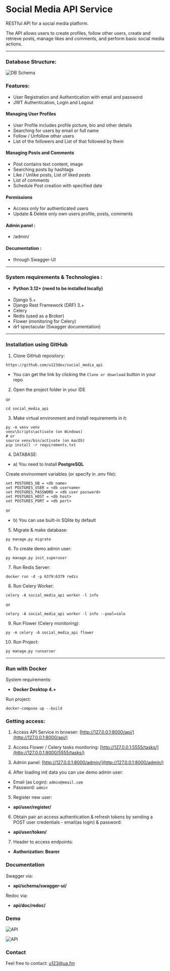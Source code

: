 # Social Media API Service
RESTful API for a social media platform.

The API allows users to create profiles, follow other users, create and retrieve posts, 
manage likes and comments, and perform basic social media actions.
___

### Database Structure:
![DB Schema](demo/db_social_media.jpg "Social Media Service API Database Schema")

### Features:

- User Registration and Authentication with email and password
- JWT Authentication, Login and Logout
 #### Managing User Profiles
- User Profile includes profile picture, bio and other details
- Searching for users by email or full name 
- Follow / Unfollow other users
- List of the followers and List of that followed by them
#### Managing Posts and Comments
- Post contains text content, image
- Searching posts by hashtags
- Like / Unlike posts, List of liked posts
- List of comments
- Schedule Post creation with specified date
#### Permissions
- Access only for authenticated users 
- Update & Delete only own users profile, posts, comments 
#### Admin panel :
- /admin/
#### Documentation : 
- through Swagger-UI

___
### System requirements & Technologies :

* **Python 3.12+ (need to be installed locally)**
####
* Django 5.+ 
* Django Rest Framework (DRF) 3.+ 
* Celery
* Redis (used as a Broker)
* Flower (monitoring for Celery)
* drf spectacular (Swagger documentation)

---
### Installation using GitHub

1. Clone GitHub repository:
```
https://github.com/u123dev/social_media_api
```
  - You can get the link by clicking the `Clone or download` button in your repo

2. Open the project folder in your IDE

or 
```
cd social_media_api
```
3. Make virtual environment and install requirements in it:
```
py -m venv venv
venv\Scripts\activate (on Windows)
# or
source venv/bin/activate (on macOS)
pip install -r requirements.txt
```
4. DATABASE:
- a) You need to Install **PostgreSQL**

Create environment variables (or specify in .env file): 
```
set POSTGRES_DB = <db name>
set POSTGRES_USER = <db username>
set POSTGRES_PASSWORD = <db user password>
set POSTGRES_HOST = <db host>
set POSTGRES_PORT = <db port>
```
or 
- b) You can use built-in SQlite by default

5. Migrate & make database:
```
py manage.py migrate
```
6. To create demo admin user:
```
py manage.py init_superuser
```
7. Run Redis Server: 
```
docker run -d -p 6379:6379 redis
```
8. Run Celery Worker: 
```
celery -A social_media_api worker -l info
```
or 
```
celery -A social_media_api worker -l info --pool=solo
```
9. Run Flower (Celery monitoring):
```
py -m celery -A social_media_api flower
```
10. Run Project:
```
py manage.py runserver
```
 
---

### Run with Docker 
 System requirements:

* **Docker Desktop 4.+**

Run project:
```
docker-compose up --build
```

### Getting access:
1. Access API Service in browser:
[http://127.0.0.1:8000/api/](http://127.0.0.1:8000/api/)


2. Access Flower / Celery tasks monitoring:
[http://127.0.0.1:5555/tasks/](http://127.0.0.1:8000/5555/tasks/)


3. Admin panel:
[http://127.0.0.1:8000/admin/](http://127.0.0.1:8000/admin/)


4. After loading init data you can use demo admin user:
  - Email (as Login): `admin@email.com`
  - Password: `admin`

5. Register new user:
- **api/user/register/** 

6. Obtain pair an access authentication & refresh tokens by sending a POST user credentials - email(as login) & password: 
- **api/user/token/** 

7. Header to access endpoints:
- **Authorization: Bearer *<Access Token>***

### Documentation 
 
Swagger via:
- **api/schema/swagger-ui/** 

Redoc via:
- **api/doc/redoc/**

### Demo
![API](demo/social-media-api-demo01.png "Social Media API Service Project")

![API](demo/social-media-api-demo02.png "Social Media API Service Project")

### Contact
Feel free to contact: u123@ua.fm
